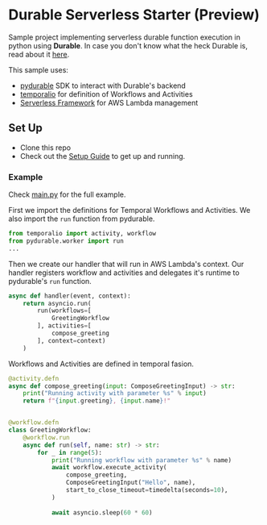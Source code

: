 # Durable Serverless Starter (Preview)
Sample project implementing serverless durable function execution in python using **Durable**.
In case you don't know what the heck Durable is, read about it [here](https://github.com/danzilberdan/py-durable/blob/main/GETTING_STARTED.md).

This sample uses:
- [pydurable](https://github.com/danzilberdan/py-durable) SDK to interact with Durable's backend
- [temporalio](https://pypi.org/project/temporalio/) for definition of Workflows and Activities
- [Serverless Framework](https://www.serverless.com/) for AWS Lambda management

## Set Up
- Clone this repo
- Check out the [Setup Guide](./SETUP.md) to get up and running.

### Example
Check [main.py](./main.py) for the full example.

First we import the definitions for Temporal Workflows and Activities. We also import the `run` function from pydurable.
```python
from temporalio import activity, workflow
from pydurable.worker import run
...
```
Then we create our handler that will run in AWS Lambda's context. Our handler registers workflow and activities and delegates it's runtime to pydurable's `run` function.
```python
async def handler(event, context):
    return asyncio.run(
        run(workflows=[
            GreetingWorkflow
        ], activities=[
            compose_greeting
        ], context=context)
    )
```
Workflows and Activities are defined in temporal fasion.

```python
@activity.defn
async def compose_greeting(input: ComposeGreetingInput) -> str:
    print("Running activity with parameter %s" % input)
    return f"{input.greeting}, {input.name}!"


@workflow.defn
class GreetingWorkflow:
    @workflow.run
    async def run(self, name: str) -> str:
        for _ in range(5):
            print("Running workflow with parameter %s" % name)
            await workflow.execute_activity(
                compose_greeting,
                ComposeGreetingInput("Hello", name),
                start_to_close_timeout=timedelta(seconds=10),
            )
        
            await asyncio.sleep(60 * 60)
```
